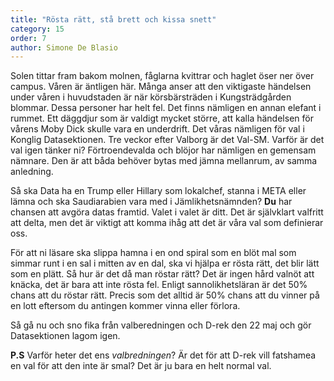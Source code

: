 ```yaml
---
title: "Rösta rätt, stå brett och kissa snett"
category: 15
order: 7
author: Simone De Blasio
---
```


Solen tittar fram bakom molnen, fåglarna kvittrar och haglet öser ner över campus. Våren är äntligen här. Många anser att den viktigaste händelsen under våren i huvudstaden är när körsbärsträden i Kungsträdgården blommar. Dessa personer har helt fel. Det finns nämligen en annan elefant i rummet. Ett däggdjur som är valdigt mycket större, att kalla händelsen för vårens Moby Dick skulle vara en underdrift. Det våras nämligen för val i Konglig Datasektionen. Tre veckor efter Valborg är det Val-SM. Varför är det val igen tänker ni? Förtroendevalda och blöjor har nämligen en gemensam nämnare. Den är att båda behöver bytas med jämna mellanrum, av samma anledning.

Så ska Data ha en Trump eller Hillary som lokalchef, stanna i META eller lämna och ska Saudiarabien vara med i Jämlikhetsnämnden? **Du** har chansen att avgöra datas framtid. Valet i valet är ditt. Det är självklart valfritt att delta, men det är viktigt att komma ihåg att det är våra val som definierar oss.

För att ni läsare ska slippa hamna i en ond spiral som en blöt mal som simmar runt i en sal i mitten av en dal, ska vi hjälpa er rösta rätt, det blir lätt som en plätt. Så hur är det då man röstar rätt? Det är ingen hård valnöt att knäcka, det är bara att inte rösta fel. Enligt sannolikhetsläran är det 50% chans att du röstar rätt. Precis som det alltid är 50% chans att du vinner på en lott eftersom du antingen kommer vinna eller förlora.       

Så gå nu och sno fika från valberedningen och D-rek den 22 maj och gör Datasektionen lagom igen. 


**P.S** Varför heter det ens *valbredningen*? Är det för att D-rek vill fatshamea en val för att den inte är smal? Det är ju bara en helt normal val.

